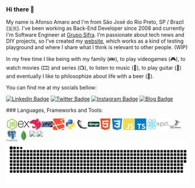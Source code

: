 ### Hi there 👋

My name is Afonso Amaro and I'm from São José do Rio Preto, SP / Brazil (🇧🇷). I've been working as Back-End Developer since 2008 and currently I'm Software Engineer at [Grupo Sifra](https://gruposifra.com.br). I'm passionate about tech news and DIY projects, so I've created my [website](https://afonsoamaro.dev), which works as a kind of testing playground and where I share what I think is relevant to other people. (WIP)

In my free time I like being with my family (👪), to play videogames (🎮), to watch movies (🎞️) and series (📺), to listen to music (🎵), to play guitar (🎸) and eventually I like to philosophize about life with a beer (🍺).

You can find me at my socials bellow:

[![Linkedin Badge](https://img.shields.io/badge/-LinkedIn-blue?style=flat&logo=Linkedin&logoColor=white&link=https://www.linkedin.com/in/afonso.amaro)](https://www.linkedin.com/in/afonso.amaro)
[![Twitter Badge](https://img.shields.io/badge/-Twitter-1ca0f1?style=flat&labelColor=1ca0f1&logo=twitter&logoColor=white&link=https://twitter.com/AfonsoAmaroDev)](https://twitter.com/AfonsoAmaroDev)
[![Instagram Badge](https://img.shields.io/badge/-Instagram-E1306C?style=flat&labelColor=E1306C&logo=instagram&logoColor=white&link=https://instagram.com/AfonsoAmaroDev)](https://instagram.com/AfonsoAmaroDev)
[![Blog Badge](https://img.shields.io/badge/Blog-afonsoamaro.dev-black)](https://afonsoamaro.dev/blog)

<div>
### Languages, Frameworks and Tools:

  [<img align="left" alt="Node.js" width="32px" height="32" src="https://raw.githubusercontent.com/devicons/devicon/master/icons/nodejs/nodejs-plain.svg" />](https://nodejs.org)
  [<img align="left" alt="Express" width="32px" height="32" src="https://raw.githubusercontent.com/devicons/devicon/master/icons/express/express-original.svg" />](https://expressjs.com/)
  [<img align="left" alt="NestJS" width="32px" height="32" src="https://raw.githubusercontent.com/devicons/devicon/master/icons/nestjs/nestjs-plain.svg" />](https://nestjs.com//)

  [<img align="left" alt="PHP" width="32px" height="32" src="https://raw.githubusercontent.com/devicons/devicon/master/icons/php/php-original.svg" />](https://www.php.net/)
  [<img align="left" alt="Laravel" width="32px" height="32" src="https://raw.githubusercontent.com/devicons/devicon/master/icons/laravel/laravel-plain.svg" />](https://laravel.com/)

  [<img align="left" alt="Python" width="32px" height="32" src="https://raw.githubusercontent.com/devicons/devicon/master/icons/python/python-original.svg" />](https://www.python.org/)
  [<img align="left" alt="Flask" width="32px" height="32" src="https://raw.githubusercontent.com/devicons/devicon/master/icons/flask/flask-original.svg" />](https://palletsprojects.com/p/flask/)
  [<img align="left" alt="Django" width="32px" height="32" src="https://raw.githubusercontent.com/devicons/devicon/master/icons/django/django-original.svg" />](https://www.djangoproject.com/)

  [<img align="left" alt="HTML5" width="32px" height="32" src="https://raw.githubusercontent.com/devicons/devicon/master/icons/html5/html5-original.svg" />](https://developer.mozilla.org/en-US/docs/Web/Guide/HTML/HTML5)
  [<img align="left" alt="CSS3" width="32px" height="32"  src="https://raw.githubusercontent.com/devicons/devicon/master/icons/css3/css3-original.svg" />](https://developer.mozilla.org/en-US/docs/Archive/CSS3)
  [<img align="left" alt="JavaScript" width="32px" height="32" src="https://raw.githubusercontent.com/devicons/devicon/master/icons/javascript/javascript-plain.svg" />](https://developer.mozilla.org/en-US/docs/Web/JavaScript)

  [<img align="left" alt="TypeScript" width="32px" height="32" src="https://raw.githubusercontent.com/devicons/devicon/master/icons/typescript/typescript-plain.svg" />](https://www.typescriptlang.org/)
  [<img align="left" alt="React" width="32px" height="32" src="https://raw.githubusercontent.com/devicons/devicon/master/icons/react/react-original.svg" />](https://reactjs.org/)
  [<img align="left" alt="Next.JS" width="32px" height="32" src="https://raw.githubusercontent.com/devicons/devicon/master/icons/nextjs/nextjs-original-wordmark.svg" />](https://nextjs.org/)

  [<img align="left" alt="MS SQLServer" width="32px" height="32" src="https://raw.githubusercontent.com/devicons/devicon/master/icons/microsoftsqlserver/microsoftsqlserver-plain-wordmark.svg" />](https://www.microsoft.com/pt-br/sql-server/)
  [<img align="left" alt="PostgreSQL" width="32px" height="32" src="https://raw.githubusercontent.com/devicons/devicon/master/icons/postgresql/postgresql-plain-wordmark.svg" />](https://www.postgresql.org/)
  [<img align="left" alt="MongoDB" width="32px" height="32" src="https://raw.githubusercontent.com/devicons/devicon/master/icons/mongodb/mongodb-original.svg" />](https://www.mongodb.com/)
</div>

<br />
<br />

<div>
  <img height="150em" src="https://github-readme-stats.vercel.app/api?username=doominating&count_private=true&show_icons=true&hide=issues&theme=dracula" />
  <img height="150em" src="https://github-readme-stats.vercel.app/api/top-langs/?username=doominating&layout=compact&theme=dracula" />
</div>

  ![Snake animation](https://github.com/doominating/doominating/blob/output/github-contribution-grid-snake.svg)
